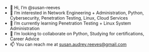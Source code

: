 - 👋 Hi, I’m @susan-reeves
- 👀 I’m interested in Network Engineering + Administration, Python, Cybersecurity, Penetration Testing, Linux, Cloud Services
- 🌱 I’m currently learning Penetration Testing + Linux System Administration
- 💞️ I’m looking to collaborate on Python, Studying for certifications, Career Advice
- 📫 You can reach me at susan.audrey.reeves@gmail.com

<!---
susan-reeves/susan-reeves is a ✨ special ✨ repository because its `README.md` (this file) appears on your GitHub profile.
You can click the Preview link to take a look at your changes.
--->
